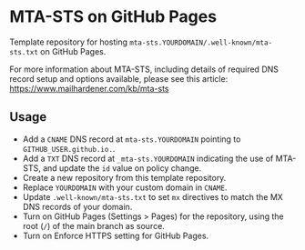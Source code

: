 # MTA-STS on GitHub Pages

Template repository for hosting `mta-sts.YOURDOMAIN/.well-known/mta-sts.txt` on GitHub Pages.

For more information about MTA-STS, including details of required DNS record setup and options available, please see this article: https://www.mailhardener.com/kb/mta-sts

## Usage

- Add a `CNAME` DNS record at `mta-sts.YOURDOMAIN` pointing to `GITHUB_USER.github.io.`.
- Add a `TXT` DNS record at `_mta-sts.YOURDOMAIN` indicating the use of MTA-STS, and update the `id` value on policy change.
- Create a new repository from this template repository.
- Replace `YOURDOMAIN` with your custom domain in `CNAME`.
- Update `.well-known/mta-sts.txt` to set `mx` directives to match the MX DNS records of your domain.
- Turn on GitHub Pages (Settings > Pages) for the repository, using the root (`/`) of the main branch as source.
- Turn on Enforce HTTPS setting for GitHub Pages.
